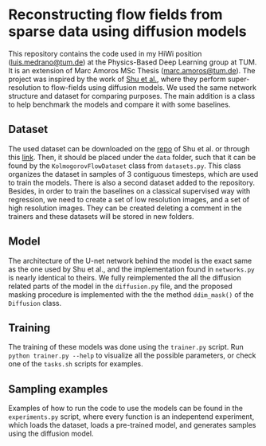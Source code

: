 # Reconstructing flow fields from sparse data using diffusion models

This repository contains the code used in my HiWi position (luis.medrano@tum.de) at the Physics-Based Deep Learning group at TUM. It is an extension of Marc Amoros MSc Thesis (marc.amoros@tum.de). The project was inspired by the work of [Shu et al.](https://arxiv.org/abs/2211.14680), where they perform super-resolution to flow-fields using diffusion models. We used the same network structure and dataset for comparing purposes. The main addition is a class to help benchmark the models and compare it with some baselines.

## Dataset
The used dataset can be downloaded on the [repo](https://github.com/BaratiLab/Diffusion-based-Fluid-Super-resolution) of Shu et al. or through this [link](https://figshare.com/ndownloader/files/39181919). Then, it should be placed under the `data` folder, such that it can be found by the `KolmogorovFlowDataset` class from `datasets.py`. This class organizes the dataset in samples of 3 contiguous timesteps, which are used to train the models. There is also a second dataset added to the repository. Besides, in order to train the baselines on a classical supervised way with regression, we need to create a set of low resolution images, and a set of high resolution images. They can be created deleting a comment in the trainers and these datasets will be stored in new folders.

## Model
The architecture of the U-net network behind the model is the exact same as the one used by Shu et al., and the implementation found in `networks.py` is nearly identical to theirs. We fully reimplemented  the all the diffusion related parts of the model in the `diffusion.py` file, and the proposed masking procedure is implemented with the the method `ddim_mask()` of the `Diffusion` class.

## Training
The training of these models was done using the `trainer.py` script. Run `python trainer.py --help` to visualize all the possible parameters, or check one of the `tasks.sh` scripts for examples.

## Sampling examples
Examples of how to run the code to use the models can be found in the `experiments.py` script, where every function is an indepentend experiment, which loads the dataset, loads a pre-trained model, and generates samples using the diffusion model. 